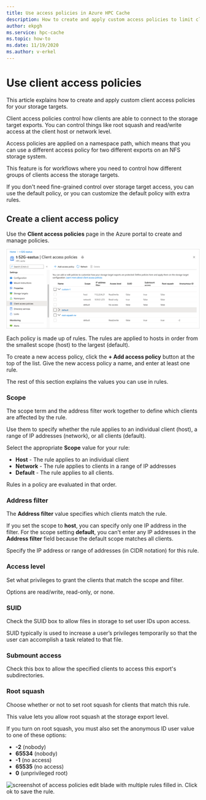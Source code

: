 ```yaml
---
title: Use access policies in Azure HPC Cache
description: How to create and apply custom access policies to limit client access to storage targets in Azure HPC Cache
author: ekpgh
ms.service: hpc-cache
ms.topic: how-to
ms.date: 11/19/2020
ms.author: v-erkel
---
```


# Use client access policies

This article explains how to create and apply custom client access policies for your storage targets.

Client access policies control how clients are able to connect to the storage target exports. You can control things like root squash and read/write access at the client host or network level.

Access policies are applied on a namespace path, which means that you can use a different access policy for two different exports on an NFS storage system.

This feature is for workflows where you need to control how different groups of clients access the storage targets.

If you don't need fine-grained control over storage target access, you can use the default policy, or you can customize the default policy with extra rules.

## Create a client access policy

Use the **Client access policies** page in the Azure portal to create and manage policies. <!-- is there AZ CLI for this? -->

![screenshot of client access policies page. Several policies are defined, and some are expanded to show their rules](media/policies-overview.png)

Each policy is made up of rules. The rules are applied to hosts in order from the smallest scope (host) to the largest (default).

To create a new access policy, click the **+ Add access policy** button at the top of the list. Give the new access policy a name, and enter at least one rule.

The rest of this section explains the values you can use in rules.

### Scope

The scope term and the address filter work together to define which clients are affected by the rule.

Use them to specify whether the rule applies to an individual client (host), a range of IP addresses (network), or all clients (default).

Select the appropriate **Scope** value for your rule:

* **Host** - The rule applies to an individual client
* **Network** - The rule applies to clients in a range of IP addresses
* **Default** - The rule applies to all clients.

Rules in a policy are evaluated in that order.

### Address filter

The **Address filter** value specifies which clients match the rule.

If you set the scope to **host**, you can specify only one IP address in the filter. For the scope setting **default**, you can't enter any IP addresses in the **Address filter** field because the default scope matches all clients.

Specify the IP address or range of addresses (in CIDR notation) for this rule.

### Access level

Set what privileges to grant the clients that match the scope and filter.

Options are read/write, read-only, or none.

### SUID

Check the SUID box to allow files in storage to set user IDs upon access.

SUID typically is used to increase a user’s privileges temporarily so that the user can accomplish a task related to that file.

### Submount access

Check this box to allow the specified clients to access this export's subdirectories.

### Root squash

Choose whether or not to set root squash for clients that match this rule.

This value lets you allow root squash at the storage export level.

If you turn on root squash, you must also set the anonymous ID user value to one of these options:

* **-2** (nobody)
* **65534** (nobody)
* **-1** (no access)
* **65535** (no access)
* **0** (unprivileged root)

![screenshot of access policies edit blade with multiple rules filled in. Click ok to save the rule.](media/edit-policy-draft.png)


